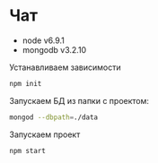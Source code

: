 # Чат

- node v6.9.1
- mongodb v3.2.10

Устанавливаем зависимости
```sh
npm init
```

Запускаем БД из папки с проектом:
```sh
mongod --dbpath=./data
```

Запускаем проект
```sh
npm start
```
